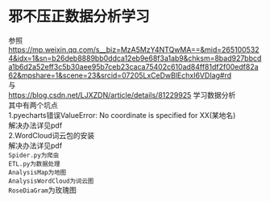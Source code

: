 # 邪不压正数据分析学习
参照<Br/>
https://mp.weixin.qq.com/s__biz=MzA5MzY4NTQwMA==&mid=2651005324&idx=1&sn=b26deb8889bb0ddca12eb9e68f3a1ab9&chksm=8bad927bbcda1b6d2a52eff3c5b30aee95b7ceb23caca75402c610ad84ff81df2f00edf82a62&mpshare=1&scene=23&srcid=07205LxCeDwBlEchxI6VDIag#rd
<Br/>与<Br/>
https://blog.csdn.net/LJXZDN/article/details/81229925
学习数据分析<Br/>
其中有两个坑点<Br/>
1.pyecharts错误ValueError: No coordinate is specified for XX(某地名)<Br/>
解决办法详见pdf<Br/>
2.WordCloud词云包的安装<Br/>
解决办法详见pdf<Br/>
`Spider.py为爬虫`<Br/>
`ETL.py为数据处理`<Br/>
`AnalysisMap为地图`<Br/>
`AnalysisWordCloud为词云图`<Br/>
`RoseDiaGram`为玫瑰图
